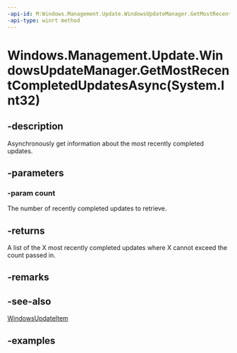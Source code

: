 ```yaml
---
-api-id: M:Windows.Management.Update.WindowsUpdateManager.GetMostRecentCompletedUpdatesAsync(System.Int32)
-api-type: winrt method
---
```


# Windows.Management.Update.WindowsUpdateManager.GetMostRecentCompletedUpdatesAsync(System.Int32)

<!--
public Windows.Foundation.IAsyncOperation<System.Collections.Generic.IReadOnlyList<Windows.Management.Update.WindowsUpdateItem>> GetMostRecentCompletedUpdatesAsync (int count);
-->


## -description
Asynchronously get information about the most recently completed updates.

## -parameters

### -param count
The number of recently completed updates to retrieve.

## -returns
A list of the X most recently completed updates where X cannot exceed the count passed in.

## -remarks

## -see-also
[WindowsUpdateItem](./windowsupdateitem.md)

## -examples


